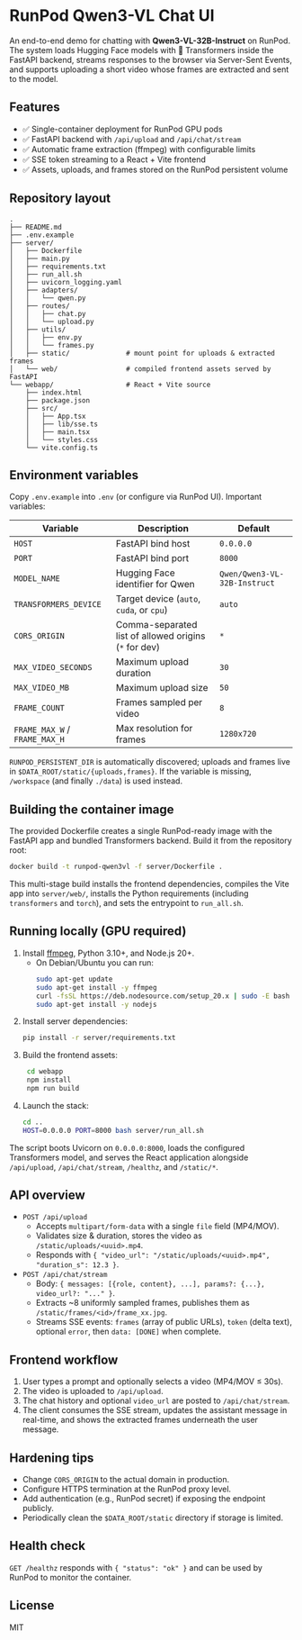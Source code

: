 # RunPod Qwen3-VL Chat UI

An end-to-end demo for chatting with **Qwen3-VL-32B-Instruct** on RunPod. The
system loads Hugging Face models with 🤗 Transformers inside the FastAPI backend,
streams responses to the browser via Server-Sent Events, and supports uploading a
short video whose frames are extracted and sent to the model.

## Features

- ✅ Single-container deployment for RunPod GPU pods
- ✅ FastAPI backend with `/api/upload` and `/api/chat/stream`
- ✅ Automatic frame extraction (ffmpeg) with configurable limits
- ✅ SSE token streaming to a React + Vite frontend
- ✅ Assets, uploads, and frames stored on the RunPod persistent volume

## Repository layout

```
.
├── README.md
├── .env.example
├── server/
│   ├── Dockerfile
│   ├── main.py
│   ├── requirements.txt
│   ├── run_all.sh
│   ├── uvicorn_logging.yaml
│   ├── adapters/
│   │   └── qwen.py
│   ├── routes/
│   │   ├── chat.py
│   │   └── upload.py
│   ├── utils/
│   │   ├── env.py
│   │   └── frames.py
│   ├── static/              # mount point for uploads & extracted frames
│   └── web/                 # compiled frontend assets served by FastAPI
└── webapp/                  # React + Vite source
    ├── index.html
    ├── package.json
    ├── src/
    │   ├── App.tsx
    │   ├── lib/sse.ts
    │   ├── main.tsx
    │   └── styles.css
    └── vite.config.ts
```

## Environment variables

Copy `.env.example` into `.env` (or configure via RunPod UI). Important variables:

| Variable | Description | Default |
|----------|-------------|---------|
| `HOST` | FastAPI bind host | `0.0.0.0` |
| `PORT` | FastAPI bind port | `8000` |
| `MODEL_NAME` | Hugging Face identifier for Qwen | `Qwen/Qwen3-VL-32B-Instruct` |
| `TRANSFORMERS_DEVICE` | Target device (`auto`, `cuda`, or `cpu`) | `auto` |
| `CORS_ORIGIN` | Comma-separated list of allowed origins (`*` for dev) | `*` |
| `MAX_VIDEO_SECONDS` | Maximum upload duration | `30` |
| `MAX_VIDEO_MB` | Maximum upload size | `50` |
| `FRAME_COUNT` | Frames sampled per video | `8` |
| `FRAME_MAX_W` / `FRAME_MAX_H` | Max resolution for frames | `1280x720` |

`RUNPOD_PERSISTENT_DIR` is automatically discovered; uploads and frames live in
`$DATA_ROOT/static/{uploads,frames}`. If the variable is missing, `/workspace`
(and finally `./data`) is used instead.

## Building the container image

The provided Dockerfile creates a single RunPod-ready image with the FastAPI app
and bundled Transformers backend. Build it from the repository root:

```bash
docker build -t runpod-qwen3vl -f server/Dockerfile .
```

This multi-stage build installs the frontend dependencies, compiles the Vite app
into `server/web/`, installs the Python requirements (including `transformers`
and `torch`), and sets the entrypoint to `run_all.sh`.

## Running locally (GPU required)

1. Install [ffmpeg](https://ffmpeg.org/), Python 3.10+, and Node.js 20+.
   - On Debian/Ubuntu you can run:
     ```bash
     sudo apt-get update
     sudo apt-get install -y ffmpeg
     curl -fsSL https://deb.nodesource.com/setup_20.x | sudo -E bash -
     sudo apt-get install -y nodejs
     ```
2. Install server dependencies:
   ```bash
   pip install -r server/requirements.txt
   ```
3. Build the frontend assets:
   ```bash
    cd webapp
    npm install
    npm run build
    ```
4. Launch the stack:
   ```bash
   cd ..
   HOST=0.0.0.0 PORT=8000 bash server/run_all.sh
   ```

The script boots Uvicorn on `0.0.0.0:8000`, loads the configured Transformers
model, and serves the React application alongside `/api/upload`,
`/api/chat/stream`, `/healthz`, and `/static/*`.

## API overview

- `POST /api/upload`
  - Accepts `multipart/form-data` with a single `file` field (MP4/MOV).
  - Validates size & duration, stores the video as `/static/uploads/<uuid>.mp4`.
  - Responds with `{ "video_url": "/static/uploads/<uuid>.mp4", "duration_s": 12.3 }`.
- `POST /api/chat/stream`
  - Body: `{ messages: [{role, content}, ...], params?: {...}, video_url?: "..." }`.
  - Extracts ~8 uniformly sampled frames, publishes them as `/static/frames/<id>/frame_xx.jpg`.
  - Streams SSE events: `frames` (array of public URLs), `token` (delta text),
    optional `error`, then `data: [DONE]` when complete.

## Frontend workflow

1. User types a prompt and optionally selects a video (MP4/MOV ≤ 30s).
2. The video is uploaded to `/api/upload`.
3. The chat history and optional `video_url` are posted to `/api/chat/stream`.
4. The client consumes the SSE stream, updates the assistant message in real-time,
   and shows the extracted frames underneath the user message.

## Hardening tips

- Change `CORS_ORIGIN` to the actual domain in production.
- Configure HTTPS termination at the RunPod proxy level.
- Add authentication (e.g., RunPod secret) if exposing the endpoint publicly.
- Periodically clean the `$DATA_ROOT/static` directory if storage is limited.

## Health check

`GET /healthz` responds with `{ "status": "ok" }` and can be used by RunPod to
monitor the container.

## License

MIT
